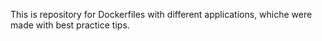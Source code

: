 This is repository for Dockerfiles with different applications, whiche were made with best practice tips. 
